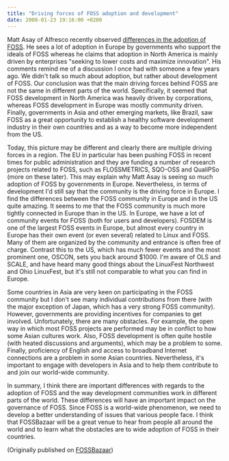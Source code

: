 ```yaml
---
title: "Driving forces of FOSS adoption and development"
date: 2008-01-23 19:16:00 +0200
---
```


Matt Asay of Alfresco recently observed <a href =
"http://news.cnet.com/8301-13505_3-9835653-16.html">differences in the adoption of
FOSS</a>. He sees a lot of adoption in Europe by governments who support
the ideals of FOSS whereas he claims that adoption in North America is
mainly driven by enterprises "seeking to lower costs and maximize
innovation". His comments remind me of a discussion I once had with someone
a few years ago.  We didn't talk so much about adoption, but rather about
development of FOSS. Our conclusion was that the main driving forces behind
FOSS are not the same in different parts of the world. Specifically, it
seemed that FOSS development in North America was heavily driven by
corporations, whereas FOSS development in Europe was mostly community
driven. Finally, governments in Asia and other emerging markets, like
Brazil, saw FOSS as a great opportunity to establish a healthy software
development industry in their own countries and as a way to become more
independent from the US.

Today, this picture may be different and clearly there are multiple driving
forces in a region. The EU in particular has been pushing FOSS in recent
times for public administration and they are funding a number of research
projects related to FOSS, such as FLOSSMETRICS, SQO-OSS and QualiPSo (more
on these later). This may explain why Matt Asay is seeing so much adoption
of FOSS by governments in Europe. Nevertheless, in terms of development I'd
still say that the community is the driving force in Europe. I find the
differences between the FOSS community in Europe and in the US quite
amazing. It seems to me that the FOSS community is much more tightly
connected in Europe than in the US. In Europe, we have a lot of community
events for FOSS (both for users and developers). FOSDEM is one of the
largest FOSS events in Europe, but almost every country in Europe has their
own event (or even several) related to Linux and FOSS. Many of them are
organized by the community and entrance is often free of charge. Contrast
this to the US, which has much fewer events and the most prominent one,
OSCON, sets you back around $1000. I'm aware of OLS and SCALE, and have
heard many good things about the LinuxFest Northwest and Ohio LinuxFest,
but it's still not comparable to what you can find in Europe.

Some countries in Asia are very keen on participating in the FOSS community
but I don't see many individual contributions from there (with the major
exception of Japan, which has a very strong FOSS community). However,
governments are providing incentives for companies to get involved.
Unfortunately, there are many obstacles. For example, the open way in which
most FOSS projects are performed may be in conflict to how some Asian
cultures work. Also, FOSS development is often quite hostile (with heated
discussions and arguments), which may be a problem to some. Finally,
proficiency of English and access to broadband Internet connections are a
problem in some Asian countries. Nevertheless, it's important to engage
with developers in Asia and to help them contribute to and join our
world-wide community.

In summary, I think there are important differences with regards to the
adoption of FOSS and the way development communities work in different
parts of the world. These differences will have an important impact on the
governance of FOSS. Since FOSS is a world-wide phenomenon, we need to
develop a better understanding of issues that various people face. I think
that FOSSBazaar will be a great venue to hear from people all around the
world and to learn what the obstacles are to wide adoption of FOSS in their
countries.

(Originally published on <a href = "https://fossbazaar.org/">FOSSBazaar</a>)

